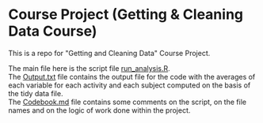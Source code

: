 # Course Project (Getting & Cleaning Data Course)

This is a repo for "Getting and Cleaning Data" Course Project.

The main file here is the script file <a href="https://github.com/sbiryukova/Course-Project-Getting-Cleaning-Data-/blob/master/run_analysis.R">run_analysis.R</a>.<br>
The <a href="https://github.com/sbiryukova/Course-Project-Getting-Cleaning-Data-/blob/master/Output.txt">Output.txt</a> file contains the output file for the code with the averages of each variable for each activity and each subject computed on the basis of the tidy data file.<br>
The <a href="https://github.com/sbiryukova/Course-Project-Getting-Cleaning-Data-/blob/master/Codebook.md">Codebook.md</a> file contains some comments on the script, on the file names and on the logic of work done within the project.

